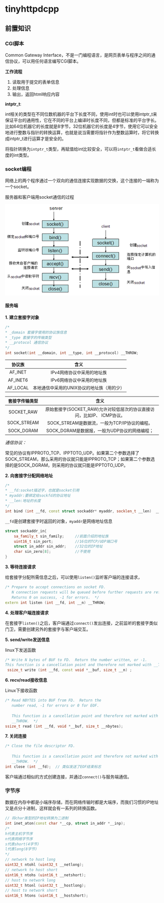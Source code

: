 # tinyhttpdcpp

## 前置知识

### CGI脚本

Common Gateway Interface，不是一门编程语言，是网页表单与程序之间的通信协议，可以用任何语言编写CGI脚本。

**工作流程**

1. 读取用于提交的表单信息
2. 处理信息
3. 输出，返回html响应内容



**intptr_t**: 

int相关的类型在不同位数机器的平台下长度不同，使用int时也可以使用intptr_t来保证平台的通用性，它在不同的平台上编译时长度不同，但都是标准的平台字长。比如64位机器它的长度就是8字节，32位机器它的长度是4字节，使用它可以安全地进行整数与指针的转换运算，也就是说当需要将指针作为整数运算时，将它转换成intptr_t进行运算才是安全的。

将指针转换为`intptr_t`类型，再赋值给int比较安全，可以将`intptr_t`看做合适长度的int类型。



### socket编程

网络上的两个程序通过一个双向的通信连接实现数据的交换，这个连接的一端称为一个socket。

服务器和客户端用socket通信的过程

![img](.assert/o_05232335-fb19fc7527e944d4845ef40831da4ec2.png)

#### 服务端

**1. 建立套接字对象**

```cpp
/*
* _domain 套接字使用的协议族信息
* _type 套接字的传输类型
* __protocol 通信协议
*/
int socket(int __domain, int __type, int __protocol) __THROW;
```

|  协议族  |                    含义                    |
| :------: | :----------------------------------------: |
| AF_INET  |         IPv4网络协议中采用的地址族         |
| AF_INET6 |         IPv6网络协议中采用的地址族         |
| AF_LOCAL | 本地通信中采用的UNIX协议的地址族（用的少） |

| 套接字传输类型 |                             含义                             |
| :------------: | :----------------------------------------------------------: |
|   SOCKET_RAW   | 原始套接字(SOCKET_RAW)允许对较低层次的协议直接访问，比如IP、 ICMP协议。 |
|  SOCK_STREAM   |        SOCK_STREAM是数据流，一般为TCP/IP协议的编程。         |
|   SOCK_DGRAM   |        SOCK_DGRAM是数据报，一般为UDP协议的网络编程；         |

*通信协议：*

常见的协议有IPPROTO_TCP、IPPTOTO_UDP。如果第二个参数选择了SOCK_STREAM，那么采用的协议就只能是IPPROTO_TCP；如果第二个参数选择的是SOCK_DGRAM，则采用的协议就只能是IPPTOTO_UDP。



**2. 向套接字分配网络地址**

```cpp
/* 
* __fd:socket描述字，也就是socket引用
* myaddr:要绑定给sockfd的协议地址
* __len:地址的长度
*/
int bind (int __fd, const struct sockaddr* myaddr, socklen_t __len)  __THROW;
```

`__fd`是创建套接字时返回的对象，`myaddr`是网络地址信息

```cpp
struct sockaddr_in{
    sa_family_t sin_family;		//前面介绍的地址族
    uint16_t sin_port;			//16位的TCP/UDP端口号
    struct in_addr sin_addr;	//32位的IP地址
    char sin_zero[8];			//不使用
}
```



**3. 等待连接请求**

给套接字分配所需信息之后，可以使用`listen()`监听客户端的连接请求，

```cpp
/* Prepare to accept connections on socket FD.
   N connection requests will be queued before further requests are refused.
   Returns 0 on success, -1 for errors.  */
extern int listen (int __fd, int __n) __THROW;
```



**4. 处理客户端连接请求**

在套接字`listen()`之后，客户端通过`connect()`发出连接，之前监听的套接字类似门卫，需要创建另外的套接字与客户端交互。



**5. send/write发送信息**

linux下发送函数

```cpp
/* Write N bytes of BUF to FD.  Return the number written, or -1.
This function is a cancellation point and therefore not marked with __THROW.  */
 ssize_t write (int __fd, const void *__buf, size_t __n) ;
```

**6. recv/read接收信息**

Linux下接收函数

```cpp
/* Read NBYTES into BUF from FD.  Return the
   number read, -1 for errors or 0 for EOF.

   This function is a cancellation point and therefore not marked with
   __THROW.  */
ssize_t read (int __fd, void *__buf, size_t __nbytes);
```

**7. 关闭连接**

```cpp
/* Close the file descriptor FD.

   This function is a cancellation point and therefore not marked with
   __THROW.  */
int close (int __fd);  // 类似发送了EOF结束标志
```



客户端通过相似的方式创建连接，并通过`connect()`与服务端通信。

### 字节序

数据在内存中都是小端序存储，而在网络传输时都是大端序，而我们习惯的IP地址又是点分十进制，这样就会有一系列的转换函数。

```cpp
// 将char类型的IP地址转换为二进制
int inet_aton(const char *__cp, struct in_addr *__inp);
/*
h代表主机字节序
n代表网络字节序
s代表short(4字节)
l代表long(8字节)
*/
// network to host long
uint32_t ntohl (uint32_t __netlong); 
// network to host short
uint16_t ntohs (uint16_t __netshort);
// host to network long
uint32_t htonl (uint32_t __hostlong);
// host to network short
uint16_t htons (uint16_t __hostshort);
```













